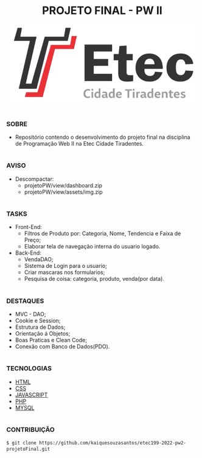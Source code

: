 <h1 align=center>PROJETO FINAL - PW II</h1>

<p align="center">
  <img src="etec.png" width="500">
</p>

#
### SOBRE

- Repositório contendo o desenvolvimento do projeto final na disciplina de Programação Web II na Etec Cidade Tiradentes.

#
### AVISO
- Descompactar:
   - projetoPW/view/dashboard.zip
   - projetoPW/view/assets/img.zip

#
### TASKS
- Front-End:
  - Filtros de Produto por: Categoria, Nome, Tendencia e Faixa de Preço;
  - Elaborar tela de navegação interna do usuario logado.
- Back-End:
  - VendaDAO;
  - Sistema de Login para o usuario;
  - Criar mascaras nos formularios;
  - Pesquisa de coisa: categoria, produto, venda(por data).

#
### DESTAQUES
- MVC - DAO;
- Cookie e Session;
- Estrutura de Dados;
- Orientação á Objetos;
- Boas Praticas e Clean Code;
- Conexão com Banco de Dados(PDO).

#
### TECNOLOGIAS
- [HTML]()
- [CSS]()
- [JAVASCRIPT]()
- [PHP](https://www.php.net/docs.php)
- [MYSQL](https://dev.mysql.com/doc)

#
### CONTRIBUIÇÃO

```
$ git clone https://github.com/kaiquesouzasantos/etec199-2022-pw2-projetoFinal.git 
```
